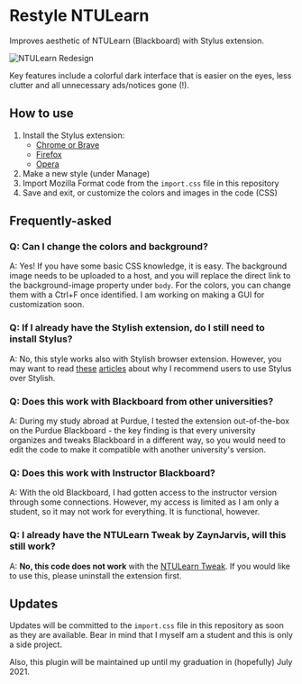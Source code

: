 # Restyle NTULearn
Improves aesthetic of NTULearn (Blackboard) with Stylus extension. 

![NTULearn Redesign](https://beverleyy.github.io/images/website/ntulearn.png)

Key features include a colorful dark interface that is easier on the eyes, less clutter and all unnecessary ads/notices gone (!).

## How to use
1. Install the Stylus extension:
   * [Chrome or Brave](https://chrome.google.com/webstore/detail/stylus/clngdbkpkpeebahjckkjfobafhncgmne)
   * [Firefox](https://addons.mozilla.org/en-US/firefox/addon/styl-us/)
   * [Opera](https://addons.opera.com/en/extensions/details/stylus/)
2. Make a new style (under Manage)
3. Import Mozilla Format code from the `import.css` file in this repository
4. Save and exit, or customize the colors and images in the code (CSS)

## Frequently-asked
### Q: Can I change the colors and background?
A: Yes! If you have some basic CSS knowledge, it is easy. The background image needs to be uploaded to a host, and you will replace the direct link to the background-image property under `body`. For the colors, you can change them with a Ctrl+F once identified. I am working on making a GUI for customization soon.

### Q: If I already have the Stylish extension, do I still need to install Stylus?
A: No, this style works also with Stylish browser extension. However, you may want to read [these](https://www.alphr.com/security/1009689/stylish-spyware-google-chrome-extension) [articles](https://www.ghacks.net/2018/08/17/stylish-add-on-returns/) about why I recommend users to use Stylus over Stylish.

### Q: Does this work with Blackboard from other universities?
A: During my study abroad at Purdue, I tested the extension out-of-the-box on the Purdue Blackboard - the key finding is that every university organizes and tweaks Blackboard in a different way, so you would need to edit the code to make it compatible with another university's version.

### Q: Does this work with Instructor Blackboard?
A: With the old Blackboard, I had gotten access to the instructor version through some connections. However, my access is limited as I am only a student, so it may not work for everything. It is functional, however.

### Q: I already have the NTULearn Tweak by ZaynJarvis, will this still work?
A: **No, this code does not work** with the [NTULearn Tweak](https://chrome.google.com/webstore/detail/ntulearn-tweak-ntu/gnpfhhfeloajnenikhgdoagcfalofnjb). If you would like to use this, please uninstall the extension first.

## Updates
Updates will be committed to the `import.css` file in this repository as soon as they are available. Bear in mind that I myself am a student and this is only a side project. 

Also, this plugin will be maintained up until my graduation in (hopefully) July 2021.
